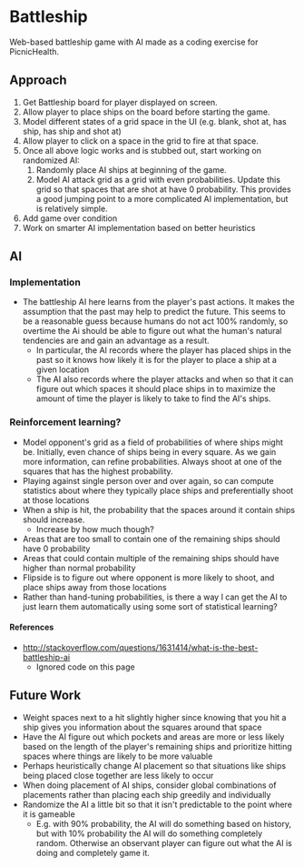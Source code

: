 # Battleship
Web-based battleship game with AI made as a coding exercise for PicnicHealth.

## Approach
1. Get Battleship board for player displayed on screen.
2. Allow player to place ships on the board before starting the game.
3. Model different states of a grid space in the UI (e.g. blank, shot at, has ship, has ship and shot at)
4. Allow player to click on a space in the grid to fire at that space.
5. Once all above logic works and is stubbed out, start working on randomized AI:
    1. Randomly place AI ships at beginning of the game.
    2. Model AI attack grid as a grid with even probabilities. Update this grid so that spaces that are shot at have 0 probability. This provides a good jumping point to a more complicated AI implementation, but is relatively simple.
6. Add game over condition
7. Work on smarter AI implementation based on better heuristics

## AI
### Implementation
* The battleship AI here learns from the player's past actions. It makes the assumption that the past may help to predict the future. This seems to be a reasonable guess because humans do not act 100% randomly, so overtime the Ai should be able to figure out what the human's natural tendencies are and gain an advantage as a result.
    * In particular, the AI records where the player has placed ships in the past so it knows how likely it is for the player to place a ship at a given location
    * The AI also records where the player attacks and when so that it can figure out which spaces it should place ships in to maximize the amount of time the player is likely to take to find the AI's ships.
### Reinforcement learning?
* Model opponent's grid as a field of probabilities of where ships might be. Initially, even chance of ships being in every square. As we gain more information, can refine probabilities. Always shoot at one of the squares that has the highest probability.
* Playing against single person over and over again, so can compute statistics about where they typically place ships and preferentially shoot at those locations
* When a ship is hit, the probability that the spaces around it contain ships should increase.
    * Increase by how much though?
* Areas that are too small to contain one of the remaining ships should have 0 probability
* Areas that could contain multiple of the remaining ships should have higher than normal probability
* Flipside is to figure out where opponent is more likely to shoot, and place ships away from those locations
* Rather than hand-tuning probabilities, is there a way I can get the AI to just learn them automatically using some sort of statistical learning?

#### References
* http://stackoverflow.com/questions/1631414/what-is-the-best-battleship-ai
    * Ignored code on this page

## Future Work
* Weight spaces next to a hit slightly higher since knowing that you hit a ship gives you information about the squares around that space
* Have the AI figure out which pockets and areas are more or less likely based on the length of the player's remaining ships and prioritize hitting spaces where things are likely to be more valuable
* Perhaps heuristically change AI placement so that situations like ships being placed close together are less likely to occur
* When doing placement of AI ships, consider global combinations of placements rather than placing each ship greedily and individually
* Randomize the AI a little bit so that it isn't predictable to the point where it is gameable
    * E.g. with 90% probability, the AI will do something based on history, but with 10% probability the AI will do something completely random. Otherwise an observant player can figure out what the AI is doing and completely game it.
